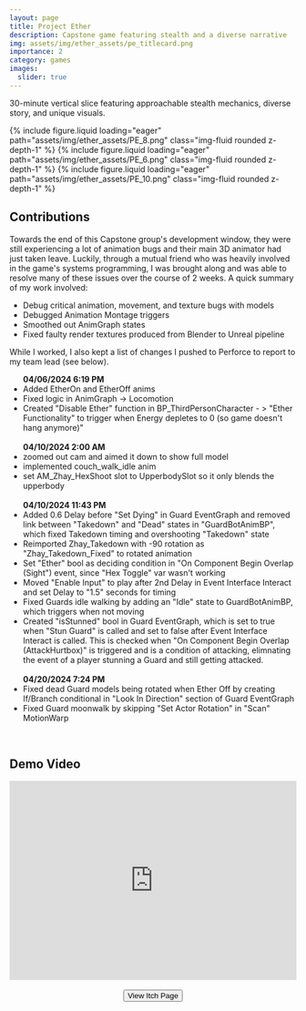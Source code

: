 ```yaml
---
layout: page
title: Project Ether
description: Capstone game featuring stealth and a diverse narrative
img: assets/img/ether_assets/pe_titlecard.png
importance: 2
category: games
images:
  slider: true 
---
```


<link rel="stylesheet" href="{{ '/assets/css/style.css' | relative_url }}">

30-minute vertical slice featuring approachable stealth mechanics, diverse story, and unique visuals. 

<swiper-container keyboard="true" scrollbar="true" rewind="true">
  <swiper-slide>{% include figure.liquid loading="eager" path="assets/img/ether_assets/PE_8.png" class="img-fluid rounded z-depth-1" %}</swiper-slide>
  <swiper-slide>{% include figure.liquid loading="eager" path="assets/img/ether_assets/PE_6.png" class="img-fluid rounded z-depth-1" %}</swiper-slide>
  <swiper-slide>{% include figure.liquid loading="eager" path="assets/img/ether_assets/PE_10.png" class="img-fluid rounded z-depth-1" %}</swiper-slide>
</swiper-container>

<br>
<h2>Contributions</h2>
Towards the end of this Capstone group's development window, they were still experiencing a lot of animation bugs and their main 3D animator had just taken leave. Luckily, through a mutual friend who was heavily involved in the game's systems programming, I was brought along and was able to resolve many of these issues over the course of 2 weeks.
A quick summary of my work involved:
<ul>
<li>Debug critical animation, movement, and texture bugs with models</li>
<li>Debugged Animation Montage triggers</li>
<li>Smoothed out AnimGraph states</li>
<li>Fixed faulty render textures produced from Blender to Unreal pipeline</li>
</ul>
While I worked, I also kept a list of changes I pushed to Perforce to report to my team lead (see below).
<ul>
<strong>04/06/2024 6:19 PM</strong>
<li>Added EtherOn and EtherOff anims</li>
<li>Fixed logic in AnimGraph -> Locomotion</li>
<li>Created "Disable Ether" function in BP_ThirdPersonCharacter - > "Ether Functionality" to trigger when Energy depletes to 0 (so game doesn't hang anymore)"</li>
<br>
<strong>04/10/2024 2:00 AM</strong>
<li>zoomed out cam and aimed it down to show full model</li>
<li>implemented couch_walk_idle anim</li>
<li>set AM_Zhay_HexShoot slot to UpperbodySlot so it only blends the upperbody</li>
<br>
<strong>04/10/2024 11:43 PM</strong>
<li>Added 0.6 Delay before "Set Dying" in Guard EventGraph and removed link between "Takedown" and "Dead" states in "GuardBotAnimBP", which fixed Takedown timing and overshooting "Takedown" state</li>
<li>Reimported Zhay_Takedown with -90 rotation as "Zhay_Takedown_Fixed" to rotated animation</li>
<li>Set "Ether" bool as deciding condition in "On Component Begin Overlap (Sight") event, since "Hex Toggle" var wasn't working</li>
<li>Moved "Enable Input" to play after 2nd Delay in Event Interface Interact and set Delay to "1.5" seconds for timing</li>
<li>Fixed Guards idle walking by adding an "Idle" state to GuardBotAnimBP, which triggers when not moving</li>
<li>Created "isStunned" bool in Guard EventGraph, which is set to true when "Stun Guard" is called and set to false after Event Interface Interact is called. This is checked when "On Component Begin Overlap (AttackHurtbox)" is triggered and is a condition of attacking, elimnating the event of a player stunning a Guard and still getting attacked.</li>
<br>
<strong>04/20/2024 7:24 PM</strong>
<li>Fixed dead Guard models being rotated when Ether Off by creating If/Branch conditional in "Look In Direction" section of Guard EventGraph</li>
<li>Fixed Guard moonwalk by skipping "Set Actor Rotation" in "Scan" MotionWarp</li>
</ul>
<br>

<h2>Demo Video</h2>
<div align="center"><iframe width="100%" height="350" src="https://www.youtube.com/embed/GlWbBLLwht4?si=682XQCs_byLhUmOr" title="YouTube video player" frameborder="0" align="center" allow="accelerometer; autoplay; clipboard-write; encrypted-media; gyroscope; picture-in-picture; web-share" allowfullscreen></iframe></div>

<br>
<div align="center"><button class="theme-button" onclick="window.location.href='https://pjheric.itch.io/project-ether';">View Itch Page</button></div>
<br>